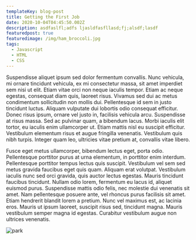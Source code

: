 ```yaml
---
templateKey: blog-post
title: Getting the First Job
date: 2020-10-04T04:45:50.002Z
description: asdfaslfl;adfs ljasldfasfllasd;fj;alsdf;lasdf
featuredpost: true
featuredimage: /img/ham_broccoli.jpg
tags:
  - Javascript
  - HTML
  - CSS
---
```

Suspendisse aliquet ipsum sed dolor fermentum convallis. Nunc vehicula, mi ornare tincidunt vehicula, ex mi consectetur massa, sit amet imperdiet sem nisi ut elit. Etiam vitae orci non neque iaculis tempor. Etiam ac neque egestas, consequat diam quis, laoreet risus. Vivamus sed dui ac metus condimentum sollicitudin non mollis dui. Pellentesque id sem in justo tincidunt luctus. Aliquam vulputate dui lobortis odio consequat efficitur. Donec risus ipsum, ornare vel justo in, facilisis vehicula arcu. Suspendisse at risus massa. Sed ac pulvinar quam, a bibendum lacus. Morbi iaculis elit tortor, eu iaculis enim ullamcorper ut. Etiam mattis nisl eu suscipit efficitur. Vestibulum elementum risus et augue fringilla venenatis. Vestibulum quis nibh turpis. Integer quam leo, ultricies vitae pretium at, convallis vitae libero.

Fusce eget metus ullamcorper, bibendum lectus eget, porta odio. Pellentesque porttitor purus at urna elementum, in porttitor enim interdum. Pellentesque porttitor tempus lectus quis suscipit. Vestibulum vel sem sed metus gravida faucibus eget quis quam. Aliquam erat volutpat. Vestibulum iaculis nunc sed orci gravida, quis auctor lectus egestas. Mauris tincidunt faucibus tincidunt. Nullam odio lorem, fermentum eu lacus id, aliquet euismod purus. Suspendisse mattis odio felis, nec molestie dui venenatis sit amet. Nam pellentesque posuere ante, vel rhoncus purus facilisis sit amet. Etiam hendrerit blandit lorem a pretium. Nunc vel maximus est, ac lacinia eros. Mauris ut ipsum laoreet, suscipit risus sed, tincidunt magna. Mauris vestibulum semper magna id egestas. Curabitur vestibulum augue non ultrices venenatis.

![park ](/img/parktoday3.jpg "park")